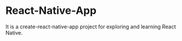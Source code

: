 # React-Native-App
It is a create-react-native-app project for exploring and learning React Native.
